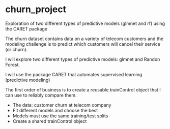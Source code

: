 # churn_project
Exploration of two different types of predictive models (glmnet and rf) using the CARET package


The churn dataset contains data on a variety of telecom customers and the modeling challenge is to predict which 
customers will cancel their service (or churn).

I will explore two different types of predictive models: glmnet and Randon Forest. 

I will use the package CARET that automates supervised learning (predictive modeling)

The first order of business is to create a reusable trainControl object that I can use to reliably compare them.

* The data: customer churn at telecom company
* Fit different models and choose the best
* Models must use the same training/test splits
* Create a shared trainControl object
